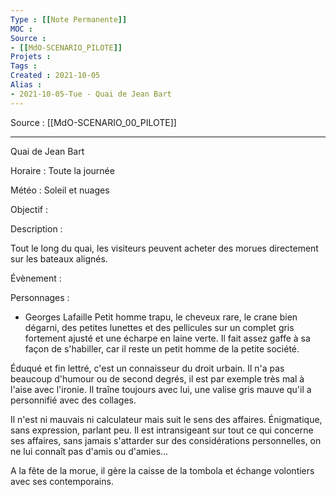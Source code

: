 ```yaml
---
Type : [[Note Permanente]]
MOC : 
Source : 
- [[MdO-SCENARIO_PILOTE]]
Projets :
Tags : 
Created : 2021-10-05
Alias :
- 2021-10-05-Tue - Quai de Jean Bart
---
```


Source : [[MdO-SCENARIO_00_PILOTE]]

***

Quai de Jean Bart 

Horaire : Toute la journée

Météo : Soleil et nuages

Objectif : 

Description :

Tout le long du quai, les visiteurs peuvent acheter des morues directement sur les bateaux alignés. 

Évènement :

Personnages :

-   Georges Lafaille Petit homme trapu, le cheveux rare, le crane bien dégarni, des petites lunettes et des pellicules sur un complet gris fortement ajusté et une écharpe en laine verte. Il fait assez gaffe à sa façon de s'habiller, car il reste un petit homme de la petite société. 
    

Éduqué et fin lettré, c'est un connaisseur du droit urbain. Il n'a pas beaucoup d'humour ou de second degrés, il est par exemple très mal à l'aise avec l'ironie. Il traîne toujours avec lui, une valise gris mauve qu'il a personnifié avec des collages. 

Il n'est ni mauvais ni calculateur mais suit le sens des affaires. Énigmatique, sans expression, parlant peu. Il est intransigeant sur tout ce qui concerne ses affaires, sans jamais s'attarder sur des considérations personnelles, on ne lui connaît pas d'amis ou d'amies...

A la fête de la morue, il gère la caisse de la tombola et échange volontiers avec ses contemporains.
